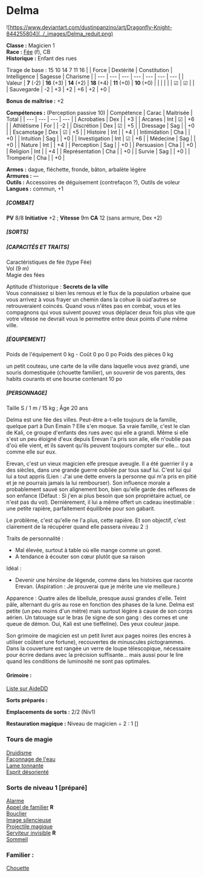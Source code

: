 # Delma

![https://www.deviantart.com/dustinpanzino/art/Dragonfly-Knight-844255804](../_images/Delma_reduit.png)  

**Classe :** Magicien 1  
**Race :** [Fée](http://dnd5e.wikidot.com/fairy) (f), CB  
**Historique :** Enfant des rues  

Tirage de base : 15 10 14 7 11 16
| | Force | Dextérité | Constitution | Intelligence | Sagesse | Charisme | 
| ---  | --- | --- | --- | --- | --- | --- | 
| Valeur | **7** (-2) | **16** (+3) | **14** (+2) | **18** (+4) | **11** (+0) |  **10** (+0) |
|  |  |   |   | ☑ | ☑ |   |
|  Sauvegarde | -2 | +3 | +2 | +6 | +2 | +0 |

**Bonus de maîtrise :** +2  

**Compétences :** (Perception passive 10)
| Compétence | Carac | Maitrisée | Total |
| --- | --- | --- | --- | 
| Acrobaties | Dex |  | +3 |
| Arcanes | Int | ☑ | +6 |
| Athlétisme | For |  | -2 |
| Discrétion | Dex | ☑ | +5 |
| Dressage | Sag |  | +0 |
| Escamotage | Dex | ☑ | +5 |
| Histoire | Int |  | +4 |
| Intimidation | Cha |  | +0 |
| Intuition | Sag |  | +0 |
| Investigation | Int | ☑ | +6 |
| Médecine | Sag |  | +0 |
| Nature | Int |  | +4 |
| Perception | Sag |  | +0 |
| Persuasion | Cha |  | +0 |
| Religion | Int |  | +4 |
| Représentation | Cha |  | +0 |
| Survie | Sag |  | +0 |
| Tromperie | Cha |  | +0 |

**Armes :** dague, fléchette, fronde, bâton, arbalète légère  
**Armures :** —  
**Outils :** Accessoires de déguisement (contrefaçon ?), Outils de voleur 
**Langues :** commun, +1  

##### [COMBAT]
**PV** 8/8
**Initiative** +2 ; **Vitesse** 9m
**CA** 12 (sans armure, Dex +2)

##### [SORTS]

##### [CAPACITÉS ET TRAITS]
Caractéristiques de fée (type Fée)  
Vol (9 m)  
Magie des fées   

Aptitude d'historique : **Secrets de la ville**  
Vous connaissez si bien les remous et le flux de la population urbaine que vous arrivez à vous frayer un chemin dans la cohue là oùd'autres se retrouveraient coincés. Quand vous n'êtes pas en combat, vous et les compagnons qui vous suivent pouvez vous déplacer deux fois plus vite que votre vitesse ne devrait vous le permettre entre deux points d'une même ville.

##### [ÉQUIPEMENT]

Poids de l'équipement 0 kg - Coût 0 po
0 po
Poids des pièces 0 kg 

 un petit couteau, une carte de la ville dans laquelle vous avez grandi, une souris domestiquée (chouette familier), un souvenir de vos parents, des habits courants et une bourse contenant 10 po

##### [PERSONNAGE]
Taille S / 1 m / 15 kg ; Âge 20 ans  

Delma est une fée des villes. Peut-être a-t-elle toujours de la famille, quelque part à Dun Emain ? Elle s'en moque. Sa vraie famille, c'est le clan de Kali, ce groupe d'enfants des rues avec qui elle a grandi. Même si elle s'est un peu éloigné d'eux depuis Erevan l'a pris son aile, elle n'oublie pas d'où elle vient, et ils savent qu'ils peuvent toujours compter sur elle… tout comme elle sur eux.

Erevan, c'est un vieux magicien elfe presque aveugle. Il a été guerrier il y a des siècles, dans une grande guerre oubliée par tous sauf lui. C'est lui qui lui a tout appris (Lien : J'ai une dette envers la personne qui m'a pris en pitié et je ne pourrais jamais la lui rembourser). Son influence morale a probablement sauvé son alignement bon, bien qu'elle garde des réflexes de son enfance (Défaut : Si j'en ai plus besoin que son propriétaire actuel, ce n'est pas du vol). Dernièrement, il lui a même offert un cadeau inestimable : une petite rapière, parfaitement équilibrée pour son gabarit. 

Le problème, c'est qu'elle ne l'a plus, cette rapière. Et son objectif, c'est clairement de la récupérer quand elle passera niveau 2 :) 

Traits de personnalité : 
- Mal élevée, surtout à table où elle mange comme un goret.
- A tendance à écouter son cœur plutôt que sa raison

Idéal :
- Devenir une héroïne de légende, comme dans les histoires que raconte Erevan. (Aspiration : Je prouverai que je mérite une vie meilleure.)

Apparence :
Quatre ailes de libellule, presque aussi grandes d'elle. Teint pâle, alternant du gris au rose en fonction des phases de la lune.
Delma est petite (un peu moins d'un mètre) mais surtout légère à cause de son corps aérien. 
Un tatouage sur le bras (le signe de son gang : des cornes et une queue de démon. Oui, Kali est une tieffeline). Des yeux couleur jaspe.

Son grimoire de magicien est un petit livret aux pages noires (les encres à utiliser coûtent une fortune), recouvertes de minuscules pictogrammes. Dans la couverture est rangée un verre de loupe télescopique, nécessaire pour écrire dedans avec la précision suffisante… mais aussi pour le lire quand les conditions de luminosité ne sont pas optimales.


#### Grimoire :

[Liste sur AideDD](https://www.aidedd.org/dnd-filters/sorts.php)

**Sorts préparés :**

**Emplacements de sorts :** 2/2 (Niv1)

**Restauration magique :** Niveau de magicien ÷ 2 : 1 []

### Tours de magie

[Druidisme](https://www.aidedd.org/dnd/sorts.php?vf=druidisme)  
[Façonnage de l'eau](https://www.aidedd.org/dnd/sorts.php?vf=faconnage-de-l-eau)    
[Lame tonnante](https://www.aidedd.org/dnd/sorts.php?vf=lame-tonnante)  
[Esprit désorienté](https://www.aidedd.org/dnd/sorts.php?vf=esprit-desoriente) 

### Sorts de niveau 1 [préparé]

[Alarme](https://www.aidedd.org/dnd/sorts.php?vf=alarme)  
[Appel de familier](https://www.aidedd.org/dnd/sorts.php?vf=appel-de-familier) **R**  
[Bouclier](https://www.aidedd.org/dnd/sorts.php?vf=bouclier)  
[Image silencieuse](https://www.aidedd.org/dnd/sorts.php?vf=image-silencieuse)  
[Projectile magique](https://www.aidedd.org/dnd/sorts.php?vf=projectile-magique)  
[Serviteur invisible](https://www.aidedd.org/dnd/sorts.php?vf=serviteur-invisible) **R**  
[Sommeil](https://www.aidedd.org/dnd/sorts.php?vf=sommeil)  


### Familier : 
[Chouette](https://www.aidedd.org/dnd/monstres.php?vf=chouette)
